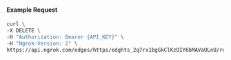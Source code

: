 <!-- Code generated for API Clients. DO NOT EDIT. -->

#### Example Request

```bash
curl \
-X DELETE \
-H "Authorization: Bearer {API_KEY}" \
-H "Ngrok-Version: 2" \
https://api.ngrok.com/edges/https/edghts_2q7rx1bgGkClKzOIY6bMAVaULnU/routes/edghtsrt_2q7rx3HXy5zSSKFEwiidMdrHoaR/websocket_tcp_converter
```
